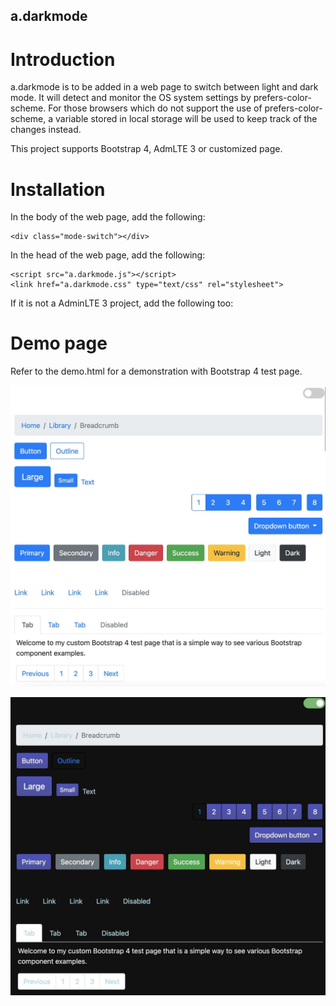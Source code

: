 ## a.darkmode

# Introduction
a.darkmode is to be added in a web page to switch between light and dark mode. It will detect and monitor the OS system settings by prefers-color-scheme. For those browsers which do not support the use of prefers-color-scheme, a variable stored in local storage will be used to keep track of the changes instead.

This project supports Bootstrap 4, AdmLTE 3 or customized page.

# Installation

In the body of the web page, add the following:

    <div class="mode-switch"></div>

In the head of the web page, add the following:

	<script src="a.darkmode.js"></script>
	<link href="a.darkmode.css" type="text/css" rel="stylesheet">

If it is not a AdminLTE 3 project, add the following too:    
	<link href="a.darkmode-custom.css" type="text/css" rel="stylesheet">

# Demo page

Refer to the demo.html for a demonstration with Bootstrap 4 test page.


![alt text](https://github.com/alantypoon/a.darkmode/blob/main/images/mode-light.png?raw=true)

![alt text](https://github.com/alantypoon/a.darkmode/blob/main/images/mode-dark.png?raw=true)
